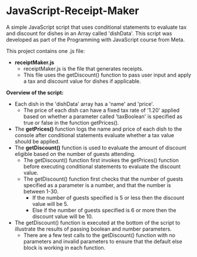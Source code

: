 # JavaScript-Receipt-Maker
A simple JavaScript script that uses conditional statements to evaluate tax and discount for dishes in an Array called 'dishData'. This script was developed as part of the Programming with JavaScript course from Meta.

This project contains one .js file:
- **receiptMaker.js**
  - receiptMaker.js is the file that generates receipts.
  - This file uses the getDiscount() function to pass user input and apply a tax and discount value for dishes if applicable.

**Overview of the script:**
- Each dish in the 'dishData' array has a 'name' and 'price'.
  - The price of each dish can have a fixed tax rate of '1.20' applied based on whether a parameter called 'taxBoolean' is specified as true or false in the function getPrices().
- The **getPrices()** function logs the name and price of each dish to the console after conditional statements evaluate whether a tax value should be applied.
- The **getDiscount()** function is used to evaluate the amount of discount eligible based on the number of guests attending.
  - The getDiscount() function first invokes the getPrices() function before executing conditional statements to evaluate the discount value.
  - The getDiscount() function first checks that the number of guests specified as a parameter is a number, and that the number is between 1-30.
    - If the number of guests specified is 5 or less then the discount value will be 5.
    - Else if the number of guests specified is 6 or more then the discount value will be 10. 
- The getDiscount() function is executed at the bottom of the script to illustrate the results of passing boolean and number parameters.
  - There are a few test calls to the getDiscount() function with no parameters and invalid parameters to ensure that the default else block is working in each function.
